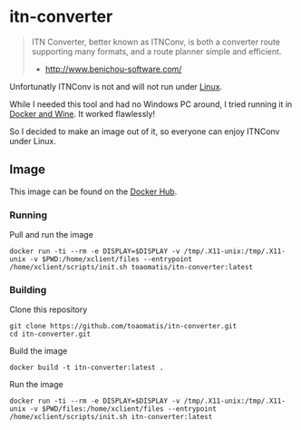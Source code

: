 # itn-converter
> ITN Converter, better known as ITNConv, is both a converter route supporting many formats, and a route planner simple and efficient.
> - http://www.benichou-software.com/

Unfortunatly ITNConv is not and will not run under [Linux](http://www.benichou-software.com/index.php?option=com_content&view=article&id=21%3Aexiste-t-il-une-version-mac-ou-linux&catid=13%3Aitn-converter&Itemid=15&lang=en).

While I needed this tool and had no Windows PC around, I tried running it in [Docker and Wine](https://hub.docker.com/r/toaomatis/itn-converter/). It worked flawlessly!

So I decided to make an image out of it, so everyone can enjoy ITNConv under Linux.

## Image

This image can be found on the [Docker Hub](https://hub.docker.com/r/toaomatis/itn-converter/).

### Running

Pull and run the image
```
docker run -ti --rm -e DISPLAY=$DISPLAY -v /tmp/.X11-unix:/tmp/.X11-unix -v $PWD:/home/xclient/files --entrypoint /home/xclient/scripts/init.sh toaomatis/itn-converter:latest
```

### Building

Clone this repository
```
git clone https://github.com/toaomatis/itn-converter.git
cd itn-converter.git
```
Build the image
```
docker build -t itn-converter:latest .
```
Run the image
```
docker run -ti --rm -e DISPLAY=$DISPLAY -v /tmp/.X11-unix:/tmp/.X11-unix -v $PWD/files:/home/xclient/files --entrypoint /home/xclient/scripts/init.sh itn-converter:latest
```
